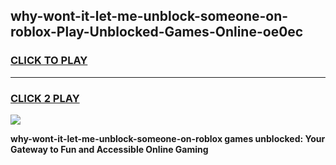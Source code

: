 
## why-wont-it-let-me-unblock-someone-on-roblox-Play-Unblocked-Games-Online-oe0ec
<h3>
<a href="https://premium76.site?title=why-wont-it-let-me-unblock-someone-on-roblox&ref=25A">CLICK TO PLAY</a></h3>
<hr>

<h3>
<a href="https://premium76.site?title=why-wont-it-let-me-unblock-someone-on-roblox&ref=25A">CLICK 2 PLAY</a>
  
</h3>

<a href="https://premium76.site?title=why-wont-it-let-me-unblock-someone-on-roblox&ref=25A"><img src="https://clearcache.store/games.png"></a>


**why-wont-it-let-me-unblock-someone-on-roblox games unblocked: Your Gateway to Fun and Accessible Online Gaming**
